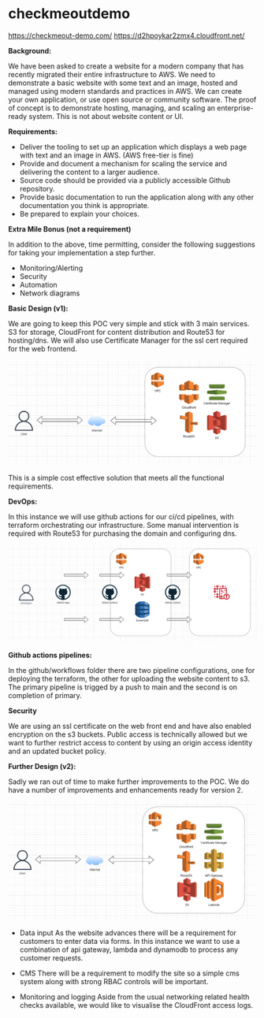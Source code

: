 # checkmeoutdemo

https://checkmeout-demo.com/
https://d2hpoykar2zmx4.cloudfront.net/

**Background:**

We have been asked to create a website for a modern company that has recently migrated
their entire infrastructure to AWS. We need to demonstrate a basic website with some
text and an image, hosted and managed using modern standards and practices in AWS.
We can create your own application, or use open source or community software. The proof
of concept is to demonstrate hosting, managing, and scaling an enterprise-ready system.
This is not about website content or UI.

**Requirements:**

* Deliver the tooling to set up an application which displays a web page with text and
an image in AWS. (AWS free-tier is fine)
* Provide and document a mechanism for scaling the service and delivering the
content to a larger audience.
* Source code should be provided via a publicly accessible Github repository.
* Provide basic documentation to run the application along with any other
documentation you think is appropriate.
* Be prepared to explain your choices.

**Extra Mile Bonus (not a requirement)**

In addition to the above, time permitting, consider the following suggestions for taking your
implementation a step further.
* Monitoring/Alerting
* Security
* Automation
* Network diagrams

**Basic Design (v1):**

We are going to keep this POC very simple and stick with 3 main services. S3 for storage, CloudFront for content distribution and Route53 for hosting/dns. We will also use Certificate Manager for the ssl cert required for the web frontend.

![This is an image](/v1/docs/infra_v1.PNG)

This is a simple cost effective solution that meets all the functional requirements.

**DevOps:**

In this instance we will use github actions for our ci/cd pipelines, with terraform orchestrating our infrastructure. Some manual intervention is required with Route53 for purchasing the domain and configuring dns.

![This is an image](/v1/docs/cicd.PNG)

**Github actions pipelines:**

In the github/workflows folder there are two pipeline configurations, one for deploying the terraform, the other for uploading the website content to s3. The primary pipeline is trigged by a push to main and the second is on completion of primary.

**Security**

We are using an ssl certificate on the web front end and have also enabled encryption on the s3 buckets. Public access is technically allowed but we want to further restrict access to content by using an origin access identity and an updated bucket policy.

**Further Design (v2):**

Sadly we ran out of time to make further improvements to the POC. We do have a number of improvements and enhancements ready for version 2.

![This is an image](/v1/docs/infra_v2.PNG)

* Data input
As the website advances there will be a requirement for customers to enter data via forms. In this instance we want to use a combination of api gateway, lambda and dynamodb to process any customer requests.

* CMS
There will be a requirement to modify the site so a simple cms system along with strong RBAC controls will be important.

* Monitoring and logging
Aside from the usual networking related health checks available, we would like to visualise the CloudFront access logs.







